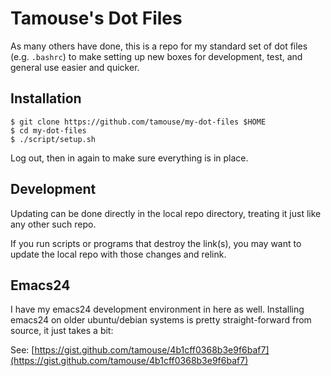# Tamouse's Dot Files

As many others have done, this is a repo for my standard set of dot files (e.g. `.bashrc`) 
to make setting up new boxes for development, test, and general use easier and quicker.

## Installation

    $ git clone https://github.com/tamouse/my-dot-files $HOME
    $ cd my-dot-files
    $ ./script/setup.sh

Log out, then in again to make sure everything is in place.

## Development

Updating can be done directly in the local repo directory, treating it just
like any other such repo.

If you run scripts or programs that destroy the link(s), you may want to update
the local repo with those changes and relink.

## Emacs24

I have my emacs24 development environment in here as well. Installing emacs24 on older ubuntu/debian systems is pretty straight-forward from source, it just takes a bit:

See: [https://gist.github.com/tamouse/4b1cff0368b3e9f6baf7](https://gist.github.com/tamouse/4b1cff0368b3e9f6baf7)
